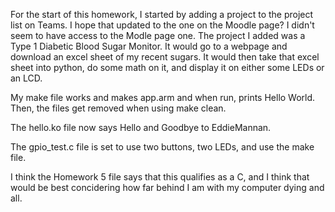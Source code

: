 For the start of this homework, I started by adding a project to the project list on Teams. I hope that updated to the one on the Moodle page? I didn't seem to have access to the Modle page one. The project I added was a Type 1 Diabetic Blood Sugar Monitor. It would go to a webpage and download an excel sheet of my recent sugars. It would then take that excel sheet into python, do some math on it, and display it on either some LEDs or an LCD.

My make file works and makes app.arm and when run, prints Hello World. Then, the files get removed when using make clean.

The hello.ko file now says Hello and Goodbye to EddieMannan.

The gpio_test.c file is set to use two buttons, two LEDs, and use the make file.

I think the Homework 5 file says that this qualifies as a C, and I think that would be best concidering how far behind I am with my computer dying and all.
